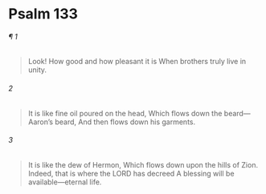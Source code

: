 # Psalm 133
###### ¶ 1
> Look! How good and how pleasant it is
> When brothers truly live in unity.
###### 2
> It is like fine oil poured on the head,
> Which flows down the beard—
> Aaron’s beard,
> And then flows down his garments.
###### 3
> It is like the dew of Hermon,
> Which flows down upon the hills of Zion.
> Indeed, that is where the LORD has decreed
> A blessing will be available—eternal life.
